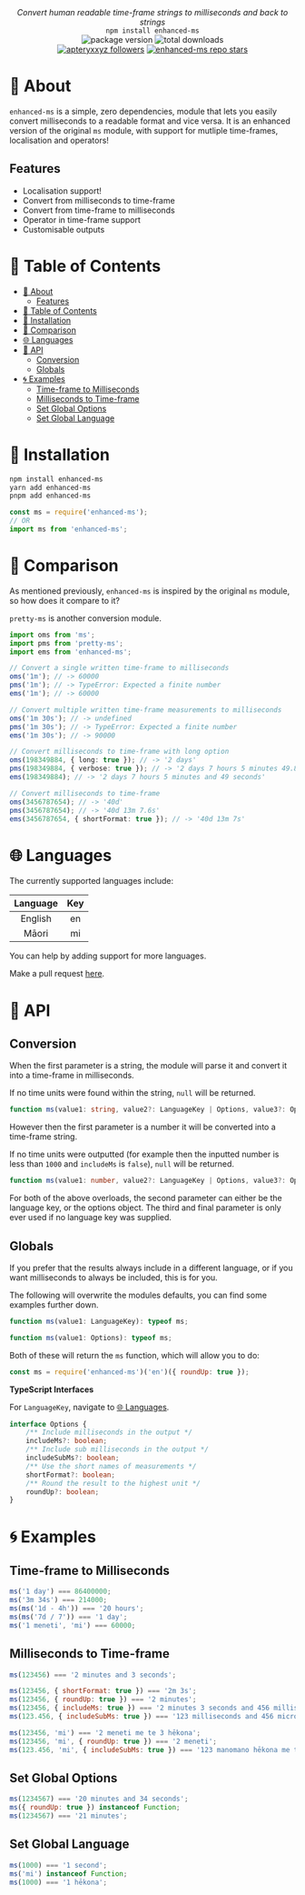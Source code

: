 <div align="center">
    <i>Convert human readable time-frame strings to milliseconds and back to strings</i><br>
    <code>npm install enhanced-ms</code>
</div>

<div align="center">
    <img alt="package version" src="https://img.shields.io/npm/v/enhanced-ms?label=version">
    <img alt="total downloads" src="https://img.shields.io/npm/dt/enhanced-ms">
    <br>
    <a href="https://github.com/apteryxxyz"><img alt="apteryxxyz followers" src="https://img.shields.io/github/followers/apteryxxyz?style=social"></a>
    <a href="https://github.com/apteryxxyz/enhanced-ms"><img alt="enhanced-ms repo stars" src="https://img.shields.io/github/stars/apteryxxyz/enhanced-ms?style=social"></a>
</div>

# 🤔 About

`enhanced-ms` is a simple, zero dependencies, module that lets you easily convert milliseconds to a readable format and vice versa. It is an enhanced version of the original `ms` module, with support for mutliple time-frames, localisation and operators!

## Features

-   Localisation support!
-   Convert from milliseconds to time-frame
-   Convert from time-frame to milliseconds
-   Operator in time-frame support
-   Customisable outputs

# 🏓 Table of Contents

- [🤔 About](#-about)
  - [Features](#features)
- [🏓 Table of Contents](#-table-of-contents)
- [📩 Installation](#-installation)
- [🧭 Comparison](#-comparison)
- [🌐 Languages](#-languages)
- [🍕 API](#-api)
  - [Conversion](#conversion)
  - [Globals](#globals)
- [🌀 Examples](#-examples)
  - [Time-frame to Milliseconds](#time-frame-to-milliseconds)
  - [Milliseconds to Time-frame](#milliseconds-to-time-frame)
  - [Set Global Options](#set-global-options)
  - [Set Global Language](#set-global-language)

# 📩 Installation

```bash
npm install enhanced-ms
yarn add enhanced-ms
pnpm add enhanced-ms
```

```js
const ms = require('enhanced-ms');
// OR
import ms from 'enhanced-ms';
```

# 🧭 Comparison

As mentioned previously, `enhanced-ms` is inspired by the original `ms` module, so how does it compare to it?

`pretty-ms` is another conversion module.

```ts
import oms from 'ms';
import pms from 'pretty-ms';
import ems from 'enhanced-ms';

// Convert a single written time-frame to milliseconds
oms('1m'); // -> 60000
pms('1m'); // -> TypeError: Expected a finite number
ems('1m'); // -> 60000

// Convert multiple written time-frame measurements to milliseconds
oms('1m 30s'); // -> undefined
pms('1m 30s'); // -> TypeError: Expected a finite number
ems('1m 30s'); // -> 90000

// Convert milliseconds to time-frame with long option
oms(198349884, { long: true }); // -> '2 days'
pms(198349884, { verbose: true }); // -> '2 days 7 hours 5 minutes 49.8 seconds'
ems(198349884); // -> '2 days 7 hours 5 minutes and 49 seconds'

// Convert milliseconds to time-frame
oms(3456787654); // -> '40d'
pms(3456787654); // -> '40d 13m 7.6s'
ems(3456787654, { shortFormat: true }); // -> '40d 13m 7s'
```

# 🌐 Languages

The currently supported languages include:

| Language |  Key  |
| :------: | :---: |
| English  |  en   |
|  Māori   |  mi   |

You can help by adding support for more languages.

Make a pull request [here](https://github.com/apteryxxyz/enhanced-ms).

# 🍕 API

## Conversion

When the first parameter is a string, the module will parse it and convert it into a time-frame in milliseconds.

If no time units were found within the string, `null` will be returned.

```ts
function ms(value1: string, value2?: LanguageKey | Options, value3?: Options): number | null;
```

However then the first parameter is a number it will be converted into a time-frame string.

If no time units were outputted (for example then the inputted number is less than `1000` and `includeMs` is `false`), `null` will be returned.

```ts
function ms(value1: number, value2?: LanguageKey | Options, value3?: Options): string | null;
```

For both of the above overloads, the second parameter can either be the language key, or the options object. The third and final parameter is only ever used if no language key was supplied.

## Globals

If you prefer that the results always include in a different language, or if you want milliseconds to always be included, this is for you.

The following will overwrite the modules defaults, you can find some examples further down.

```ts
function ms(value1: LanguageKey): typeof ms;
```

```ts
function ms(value1: Options): typeof ms;
```

Both of these will return the `ms` function, which will allow you to do:

```js
const ms = require('enhanced-ms')('en')({ roundUp: true });
```

**TypeScript Interfaces**

For `LanguageKey`, navigate to [🌐 Languages](#-languages).

```ts
interface Options {
    /** Include milliseconds in the output */
    includeMs?: boolean;
    /** Include sub milliseconds in the output */
    includeSubMs?: boolean;
    /** Use the short names of measurements */
    shortFormat?: boolean;
    /** Round the result to the highest unit */
    roundUp?: boolean;
}
```

# 🌀 Examples

## Time-frame to Milliseconds

```js
ms('1 day') === 86400000;
ms('3m 34s') === 214000;
ms(ms('1d - 4h')) === '20 hours';
ms(ms('7d / 7')) === '1 day';
ms('1 meneti', 'mi') === 60000;
```

## Milliseconds to Time-frame

```js
ms(123456) === '2 minutes and 3 seconds';

ms(123456, { shortFormat: true }) === '2m 3s';
ms(123456, { roundUp: true }) === '2 minutes';
ms(123456, { includeMs: true }) === '2 minutes 3 seconds and 456 milliseconds';
ms(123.456, { includeSubMs: true }) === '123 milliseconds and 456 microseconds';

ms(123456, 'mi') === '2 meneti me te 3 hēkona';
ms(123456, 'mi', { roundUp: true }) === '2 meneti';
ms(123.456, 'mi', { includeSubMs: true }) === '123 manomano hēkona me te 456 moroiti hēkona';
```

## Set Global Options

```js
ms(1234567) === '20 minutes and 34 seconds';
ms({ roundUp: true }) instanceof Function;
ms(1234567) === '21 minutes';
```

## Set Global Language

```js
ms(1000) === '1 second';
ms('mi') instanceof Function;
ms(1000) === '1 hēkona';
```
